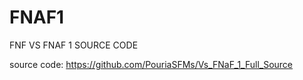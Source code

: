 # FNAF1
FNF VS FNAF 1 SOURCE CODE

source code: https://github.com/PouriaSFMs/Vs_FNaF_1_Full_Source

